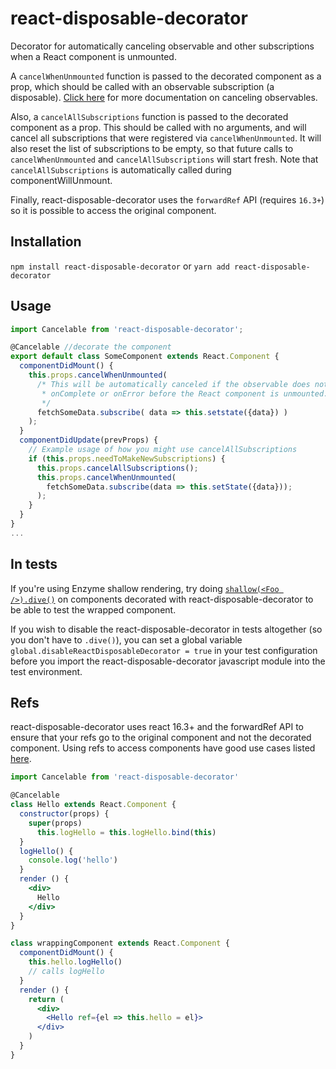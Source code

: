 # react-disposable-decorator
Decorator for automatically canceling observable and other subscriptions when a React
component is unmounted.

A `cancelWhenUnmounted` function is passed to the decorated component as a prop,
which should be called with an observable subscription (a disposable). [Click here](https://github.com/Reactive-Extensions/RxJS/issues/817#issuecomment-122729155)
for more documentation on canceling observables.

Also, a `cancelAllSubscriptions` function is passed to the decorated component as a prop. This should be called with
no arguments, and will cancel all subscriptions that were registered via `cancelWhenUnmounted`. It will also reset the list of
subscriptions to be empty, so that future calls to `cancelWhenUnmounted` and `cancelAllSubscriptions` will start fresh.
Note that `cancelAllSubscriptions` is automatically called during componentWillUnmount.

Finally, react-disposable-decorator uses the `forwardRef` API (requires `16.3+`) so it is possible to access the original component.

## Installation
`npm install react-disposable-decorator`
or
`yarn add react-disposable-decorator`

## Usage
```js
import Cancelable from 'react-disposable-decorator';

@Cancelable //decorate the component
export default class SomeComponent extends React.Component {
  componentDidMount() {
    this.props.cancelWhenUnmounted(
      /* This will be automatically canceled if the observable does not
	   * onComplete or onError before the React component is unmounted.
	   */
      fetchSomeData.subscribe( data => this.setstate({data}) )
    );
  }
  componentDidUpdate(prevProps) {
    // Example usage of how you might use cancelAllSubscriptions
    if (this.props.needToMakeNewSubscriptions) {
      this.props.cancelAllSubscriptions();
      this.props.cancelWhenUnmounted(
        fetchSomeData.subscribe(data => this.setState({data}));
      );
    }
  }
}
...
```

## In tests

If you're using Enzyme shallow rendering, try doing [`shallow(<Foo />).dive()`](http://airbnb.io/enzyme/docs/api/ShallowWrapper/dive.html) on
components decorated with react-disposable-decorator to be able to test the wrapped component.

If you wish to disable the react-disposable-decorator in tests altogether (so you don't have to `.dive()`), you can
set a global variable `global.disableReactDisposableDecorator = true` in your test configuration before you import the
react-disposable-decorator javascript module into the test environment.

## Refs
react-disposable-decorator uses react 16.3+ and the forwardRef API to ensure that your refs go to the original component and not the decorated component.
Using refs to access components have good use cases listed [here](https://reactjs.org/docs/refs-and-the-dom.html#when-to-use-refs).

```jsx
import Cancelable from 'react-disposable-decorator'

@Cancelable
class Hello extends React.Component {
  constructor(props) {
    super(props)
      this.logHello = this.logHello.bind(this)
  }
  logHello() {
    console.log('hello')
  }
  render () {
    <div>
      Hello
    </div>
  }
}

class wrappingComponent extends React.Component {
  componentDidMount() {
    this.hello.logHello()
    // calls logHello
  }
  render () {
    return (
      <div>
        <Hello ref={el => this.hello = el}>
      </div>
    )
  }
}

```
